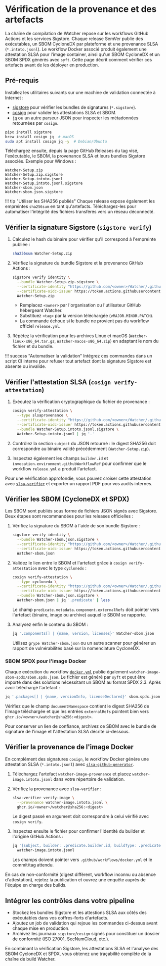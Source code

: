 # Vérification de la provenance et des artefacts

La chaîne de compilation de Watcher repose sur les workflows GitHub Actions et les services
Sigstore. Chaque release SemVer publie des exécutables, un SBOM CycloneDX par plateforme et
une provenance SLSA (`*.intoto.jsonl`). Le workflow Docker associé produit également une
attestation SLSA pour l'image container, ainsi qu'un SBOM CycloneDX et un SBOM SPDX générés
avec `syft`. Cette page décrit comment vérifier ces artefacts avant de les déployer en
production.

## Pré-requis

Installez les utilitaires suivants sur une machine de validation connectée à Internet :

- [sigstore](https://www.sigstore.dev/) pour vérifier les bundles de signatures (`*.sigstore`).
- [cosign](https://docs.sigstore.dev/cosign/overview/) pour valider les attestations SLSA et
  SBOM.
- [`jq`](https://stedolan.github.io/jq/) ou un autre parseur JSON pour inspecter les métadonnées
  retournées par `cosign`.

```bash
pipx install sigstore
brew install cosign jq  # macOS
sudo apt install cosign jq -y  # Debian/Ubuntu
```

Téléchargez ensuite, depuis la page GitHub Releases du tag visé, l'exécutable, le SBOM, la
provenance SLSA et leurs bundles Sigstore associés. Exemple pour Windows :

```text
Watcher-Setup.zip
Watcher-Setup.zip.sigstore
Watcher-Setup.intoto.jsonl
Watcher-Setup.intoto.jsonl.sigstore
Watcher-sbom.json
Watcher-sbom.json.sigstore
```

!!! tip "Utiliser les SHA256 publiés"
    Chaque release expose également les empreintes `sha256sum` en tant qu'artefacts.
    Téléchargez-les pour automatiser l'intégrité des fichiers transférés vers un réseau déconnecté.

## Vérifier la signature Sigstore (`sigstore verify`)

1. Calculez le hash du binaire pour vérifier qu'il correspond à l'empreinte publiée :

   ```bash
   sha256sum Watcher-Setup.zip
   ```

2. Vérifiez la signature du bundle Sigstore et la provenance GitHub Actions :

   ```bash
   sigstore verify identity \
     --bundle Watcher-Setup.zip.sigstore \
     --certificate-identity "https://github.com/<owner>/Watcher/.github/workflows/release.yml@refs/tags/<tag>" \
     --certificate-oidc-issuer https://token.actions.githubusercontent.com \
     Watcher-Setup.zip
   ```

   - Remplacez `<owner>` par l'organisation ou l'utilisateur GitHub hébergeant Watcher.
   - Substituez `<tag>` par la version téléchargée (`vMAJOR.MINOR.PATCH`).
   - La commande échoue si le bundle ne provient pas du workflow officiel `release.yml`.

3. Répétez la vérification pour les archives Linux et macOS (`Watcher-linux-x86_64.tar.gz`,
   `Watcher-macos-x86_64.zip`) en adaptant le nom du fichier et du bundle.

!!! success "Automatiser la validation"
    Intégrez ces commandes dans un script CI interne pour refuser tout artefact dont la
    signature Sigstore est absente ou invalide.

## Vérifier l'attestation SLSA (`cosign verify-attestation`)

1. Exécutez la vérification cryptographique du fichier de provenance :

   ```bash
   cosign verify-attestation \
     --type slsaprovenance \
     --certificate-identity "https://github.com/<owner>/Watcher/.github/workflows/release.yml@refs/tags/<tag>" \
     --certificate-oidc-issuer https://token.actions.githubusercontent.com \
     --bundle Watcher-Setup.intoto.jsonl.sigstore \
     Watcher-Setup.intoto.jsonl | jq '.'
   ```

2. Contrôlez la section `subject` du JSON retourné : le digest SHA256 doit correspondre au
   binaire validé précédemment (`Watcher-Setup.zip`).
3. Inspectez également les champs `builder.id` et `invocation.environment.githubWorkflowRef`
   pour confirmer que le workflow `release.yml` a produit l'artefact.

Pour une vérification approfondie, vous pouvez croiser cette attestation avec
[`slsa-verifier`](https://github.com/slsa-framework/slsa-verifier) et exporter un rapport PDF
pour vos audits internes.

## Vérifier les SBOM (CycloneDX et SPDX)

Les SBOM sont publiés sous forme de fichiers JSON signés avec Sigstore. Deux étapes sont
recommandées pour les releases officielles :

1. Vérifiez la signature du SBOM à l'aide de son bundle Sigstore :

   ```bash
   sigstore verify identity \
     --bundle Watcher-sbom.json.sigstore \
     --certificate-identity "https://github.com/<owner>/Watcher/.github/workflows/release.yml@refs/tags/<tag>" \
     --certificate-oidc-issuer https://token.actions.githubusercontent.com \
     Watcher-sbom.json
   ```

2. Validez le lien entre le SBOM et l'artefact grâce à `cosign verify-attestation` avec le type
   `cyclonedx` :

   ```bash
   cosign verify-attestation \
     --type cyclonedx \
     --certificate-identity "https://github.com/<owner>/Watcher/.github/workflows/release.yml@refs/tags/<tag>" \
     --certificate-oidc-issuer https://token.actions.githubusercontent.com \
     --bundle Watcher-sbom.json.sigstore \
     Watcher-sbom.json | jq '.predicate' | less
   ```

   Le champ `predicate.metadata.component.externalRefs` doit pointer vers l'artefact (binaire,
   image ou archive) auquel le SBOM se rapporte.

3. Analysez enfin le contenu du SBOM :

   ```bash
   jq '.components[] | {name, version, licenses}' Watcher-sbom.json
   ```

   Utilisez `grype Watcher-sbom.json` ou un autre scanner pour générer un rapport de
   vulnérabilités basé sur la nomenclature CycloneDX.

### SBOM SPDX pour l'image Docker

Chaque exécution du workflow [`docker.yml`](../.github/workflows/docker.yml) publie également
`watcher-image-sbom-spdx/sbom.spdx.json`. Le fichier est généré par `syft` et peut être importé
dans des solutions nécessitant un SBOM au format SPDX 2.3. Après avoir téléchargé l'artefact :

```bash
jq '.packages[] | {name, versionInfo, licenseDeclared}' sbom.spdx.json | head
```

Vérifiez que le champ `documentNamespace` contient le digest SHA256 de l'image téléchargée et que
les entrées `externalRefs` pointent bien vers `ghcr.io/<owner>/watcher@sha256:<digest>`.

Pour conserver un lien de confiance, archivez ce SBOM avec le bundle de signature de l'image et
l'attestation SLSA décrite ci-dessous.

## Vérifier la provenance de l'image Docker

En complément des signatures `cosign`, le workflow Docker génère une attestation SLSA (`*.intoto.jsonl`)
avec [`slsa-github-generator`](https://github.com/slsa-framework/slsa-github-generator).

1. Téléchargez l'artefact `watcher-image-provenance` et placez `watcher-image.intoto.jsonl` dans
   votre répertoire de validation.
2. Vérifiez la provenance avec `slsa-verifier` :

   ```bash
   slsa-verifier verify-image \
     --provenance watcher-image.intoto.jsonl \
     ghcr.io/<owner>/watcher@sha256:<digest>
   ```

   Le digest passé en argument doit correspondre à celui vérifié avec `cosign verify`.
3. Inspectez ensuite le fichier pour confirmer l'identité du builder et l'origine GitHub Actions :

   ```bash
   jq '{subject, builder: .predicate.builder.id, buildType: .predicate.buildType}' \
     watcher-image.intoto.jsonl
   ```

   Les champs doivent pointer vers `.github/workflows/docker.yml` et le commit/tag attendu.

En cas de non-conformité (digest différent, workflow inconnu ou absence d'attestation), rejetez
la publication et ouvrez une enquête auprès de l'équipe en charge des builds.

## Intégrer les contrôles dans votre pipeline

- Stockez les bundles Sigstore et les attestions SLSA aux côtés des exécutables dans vos
  coffres-forts d'artefacts.
- Ajoutez un job de validation qui rejoue les commandes ci-dessus avant chaque mise en
  production.
- Archivez les journaux `sigstore`/`cosign` signés pour constituer un dossier de conformité
  (ISO 27001, SecNumCloud, etc.).

En combinant la vérification Sigstore, les attestations SLSA et l'analyse des SBOM CycloneDX et SPDX,
vous obtenez une traçabilité complète de la chaîne de build Watcher.

